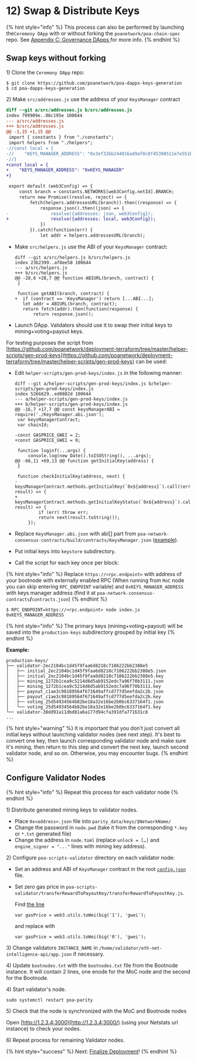 # 12\) Swap & Distribute Keys

{% hint style="info" %}
This process can also be performed by launching the`Ceremony DApp` with or without forking the `poanetwork/poa-chain-spec` repo. See [Appendix C: Governance DApps ](appendix-c-governance-dapps.md)for more info.
{% endhint %}

## Swap keys without forking

1\) Clone the  `Ceremony DApp` repo:

```text
$ git clone https://github.com/poanetwork/poa-dapps-keys-generation
$ cd poa-dapps-keys-generation
```

2\) Make `src/addresses.js` use the address of your `KeysManager` contract

```diff
diff --git a/src/addresses.js b/src/addresses.js
index 799909e..08c195e 100644
--- a/src/addresses.js
+++ b/src/addresses.js
@@ -1,15 +1,15 @@
 import { constants } from "./constants";
 import helpers from "./helpers";
-//const local = {
-//    "KEYS_MANAGER_ADDRESS": "0x3ef32bb244016ad9af8c8f45398511e7e551b581"   
-//}
+const local = {
+    "KEYS_MANAGER_ADDRESS": "0xKEYS_MANAGER"
+}

 export default (web3Config) => {
     const branch = constants.NETWORKS[web3Config.netId].BRANCH;
     return new Promise((resolve, reject) => {
         fetch(helpers.addressesURL(branch)).then((response) => { 
             response.json().then((json) => {
-                resolve({addresses: json, web3Config});
+                resolve({addresses: local, web3Config});
             })
         }).catch(function(err) {
             let addr = helpers.addressesURL(branch);
```

* Make `src/helpers.js` use the ABI of your `KeysManager` contract:

  ```text
  diff --git a/src/helpers.js b/src/helpers.js
  index 23b2399..af8ee58 100644
  --- a/src/helpers.js
  +++ b/src/helpers.js
  @@ -28,6 +28,7 @@ function ABIURL(branch, contract) {
   }

   function getABI(branch, contract) {
  +  if (contract == 'KeysManager') return [...ABI...];
     let addr = ABIURL(branch, contract);
     return fetch(addr).then(function(response) {
         return response.json();
  ```

* Launch DApp. Validators should use it to swap their initial keys to mining+voting+payout keys.

For testing purposes the script from [https://github.com/poanetwork/deployment-terraform/tree/master/helper-scripts/gen-prod-keys](https://github.com/poanetwork/deployment-terraform/tree/master/helper-scripts/gen-prod-keys) can be used:

* Edit `helper-scripts/gen-prod-keys/index.js` in the following manner:

  ```text
  diff --git a/helper-scripts/gen-prod-keys/index.js b/helper-scripts/gen-prod-keys/index.js
  index 5266629..ed0802d 100644
  --- a/helper-scripts/gen-prod-keys/index.js
  +++ b/helper-scripts/gen-prod-keys/index.js
  @@ -16,7 +17,7 @@ const keysManagerABI = require('./KeysManager.abi.json');
   var keysManagerContract;
   var chainId;

  -const GASPRICE_GWEI = 2;
  +const GASPRICE_GWEI = 0;

   function loginf(...args) {
       console.log(new Date().toISOString(), ...args);
  @@ -68,11 +69,13 @@ function getInitialKey(address) {
   }

   function checkInitialKey(address, next) {
  -    keysManagerContract.methods.getInitialKey(`0x${address}`).call((err, result) => {
  +    keysManagerContract.methods.getInitialKeyStatus(`0x${address}`).call((err, result) => {
           if (err) throw err;
           return next(result.toString());
       });
  ```

* Replace `KeysManager.abi.json` with abi\[\] part from `poa-network-consensus-contracts/build/contracts/KeysManager.json` \([example](https://github.com/poanetwork/deployment-terraform/blob/master/helper-scripts/gen-prod-keys/KeysManager.abi.json)\).
* Put initial keys into `keystore` subdirectory.
* Call the script for each key once per block:

{% hint style="info" %}
Replace `https://<rpc.endpoint>` with address of your bootnode with externally enabled RPC \(When running from `MoC` node you can skip entering `RPC_ENDPOINT` variable\) and `0xKEYS_MANAGER_ADDRESS` with keys manager address \(find it at `poa-network-consensus-contracts`**/**`contracts.json`\) 
{% endhint %}

```text
$ RPC_ENDPOINT=https://<rpc.endpoint> node index.js 0xKEYS_MANAGER_ADDRESS
```

{% hint style="info" %}
The primary keys \(mining+voting+payout\) will be saved into the `production-keys` subdirectory grouped by initial key
{% endhint %}

**Example:**

```text
production-keys/
├── validator-2ec2104bc1d45f9faa6d8218c7186222bb2388e5
│   ├── initial_2ec2104bc1d45f9faa6d8218c7186222bb2388e5.json
│   ├── initial_2ec2104bc1d45f9faa6d8218c7186222bb2388e5.key
│   ├── mining_1272b1cea9c5214d6d5ab9152edc7a96f70b3111.json
│   ├── mining_1272b1cea9c5214d6d5ab9152edc7a96f70b3111.key
│   ├── payout_c1ae3c98189564f671649affcd777d5eefda2c2b.json
│   ├── payout_c1ae3c98189564f671649affcd777d5eefda2c2b.key
│   ├── voting_25d54934564b82be18a32e16be2b0bc6337164f1.json
│   └── voting_25d54934564b82be18a32e16be2b0bc6337164f1.key
└── validator-38dd91a11dbd81a6a177d94cfa391dfa771631c8
...
```

{% hint style="warning" %}
It is important that you don't just convert all initial keys without launching validator nodes \(see next step\). It's best to convert one key, then launch corresponding validator node and make sure it's mining, then return to this step and convert the next key, launch second validator node, and so on. Otherwise, you may encounter bugs.
{% endhint %}

## Configure Validator Nodes

{% hint style="info" %}
Repeat this process for each validator node
{% endhint %}

1\) Distribute generated mining keys to validator nodes.

* Place `0x<address>.json` file into `parity_data/keys/$NetworkName/`
* Change the password in `node.pwd` \(take it from the corresponding `*.key` or `*.txt` generated file\)
* Change the address in `node.toml` \(replace `unlock = […]` and `engine_signer = "..."` lines with mining key address\).

2\) Configure `poa-scripts-validator` directory on each validator node:

* Set an address and ABI of `KeysManager` contract in the root [`config.json`](https://github.com/poanetwork/poa-scripts-validator/blob/88c38fbe41a74c1fbdadb6f3030eebb3d0991064/config.json#L9-L10) file.
* Set zero gas price in `poa-scripts-validator/transferRewardToPayoutKey/transferRewardToPayoutKey.js`.

  Find [the line](https://github.com/poanetwork/poa-scripts-validator/blob/88c38fbe41a74c1fbdadb6f3030eebb3d0991064/transferRewardToPayoutKey/transferRewardToPayoutKey.js#L92)

  ```text
  var gasPrice = web3.utils.toWei(big('1'), 'gwei');
  ```

  and replace with

  ```text
  var gasPrice = web3.utils.toWei(big('0'), 'gwei');
  ```

3\) Change validators `INSTANCE_NAME` in `/home/validator/eth-net-intelligence-api/app.json` if necessary. 

4\) Update `bootnodes.txt` with the `bootnodes.txt` file from the Bootnode instance. It will contain 2 lines, one enode for the MoC node and the second for the Bootnode.

4\) Start validator's node.

```text
sudo systemctl restart poa-parity
```

5\) Check that the node is synchronized with the MoC and Bootnode nodes

Open [http://1.2.3.4:3000](http://1.2.3.4:3000/) \(using your Netstats url instance\) to check your nodes.

6\) Repeat process for remaining Validator nodes.

{% hint style="success" %}
Next: [Finalize Deployment](10-finalize-deployment.md)!
{% endhint %}

